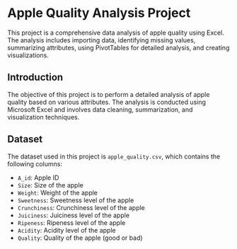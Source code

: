 # Apple Quality Analysis Project

This project is a comprehensive data analysis of apple quality using Excel. The analysis includes importing data, identifying missing values, summarizing attributes, using PivotTables for detailed analysis, and creating visualizations.

## Introduction

The objective of this project is to perform a detailed analysis of apple quality based on various attributes. The analysis is conducted using Microsoft Excel and involves data cleaning, summarization, and visualization techniques.

## Dataset

The dataset used in this project is `apple_quality.csv`, which contains the following columns:
- `A_id`: Apple ID
- `Size`: Size of the apple
- `Weight`: Weight of the apple
- `Sweetness`: Sweetness level of the apple
- `Crunchiness`: Crunchiness level of the apple
- `Juiciness`: Juiciness level of the apple
- `Ripeness`: Ripeness level of the apple
- `Acidity`: Acidity level of the apple
- `Quality`: Quality of the apple (good or bad)

